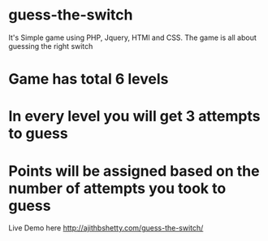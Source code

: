 # guess-the-switch

It's Simple game using PHP, Jquery, HTMl and CSS. The game is all about guessing the right switch

# Game has total 6 levels
# In every level you will get 3 attempts to guess
# Points will be assigned based on the number of attempts you took to guess

Live Demo here http://ajithbshetty.com/guess-the-switch/
